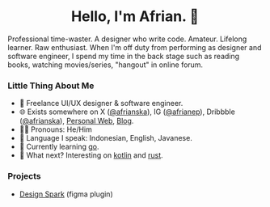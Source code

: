 <h1 align="center">Hello, I'm Afrian. 👋</h1>

Professional time-waster. A designer who write code. Amateur. Lifelong learner. Raw enthusiast. When I'm off duty from performing as designer and software engineer, I spend my time in the back stage such as reading books, watching movies/series, "hangout" in online forum.

### Little Thing About Me
- 💼 Freelance UI/UX designer & software engineer.
- 🌐 Exists somewhere on X ([@afrianska](https://twitter.com/afrianska)), IG ([@afrianep](https://www.instagram.com/afrianep)), Dribbble ([@afrianska](https://dribbble.com/afrianska/)), [Personal Web](https://www.afrian.cc), [Blog](https://medium.com/@afrian).
- 🧑🏻 Pronouns: He/Him
- 🤏 Language I speak: Indonesian, English, Javanese.
- 📖 Currently learning [go](https://go.dev/).
- 👀 What next? Interesting on [kotlin](https://kotlinlang.org/) and [rust](https://www.rust-lang.org/).

<!--
---
![My Skills](https://skillicons.dev/icons?i=html,css,js,ts,go&theme=dark)
-->
<!--
[![](https://github-readme-stats.vercel.app/api?username=afrianska&theme=transparent&show_icons=true&count_private=true&hide_title=true)](https://github.com/afrianska) [![](https://github-readme-stats.vercel.app/api/top-langs/?username=afrianska&layout=compact&theme=transparent)](https://github.com/afrianska) -->
### Projects
- [Design Spark](https://github.com/afrianska/design-spark) (figma plugin)
